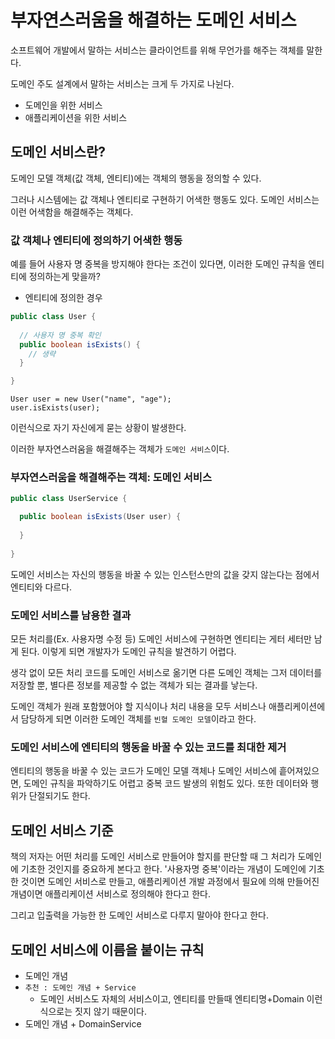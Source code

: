 # 부자연스러움을 해결하는 도메인 서비스

소프트웨어 개발에서 말하는 서비스는 클라이언트를 위해 무언가를 해주는 객체를 말한다.

도메인 주도 설계에서 말하는 서비스는 크게 두 가지로 나뉜다.

- 도메인을 위한 서비스
- 애플리케이션을 위한 서비스

## 도메인 서비스란?

도메인 모델 객체(값 객체, 엔티티)에는 객체의 행동을 정의할 수 있다.

그러나 시스템에는 값 객체나 엔티티로 구현하기 어색한 행동도 있다. 도메인 서비스는 이런 어색함을 해결해주는 객체다.

### 값 객체나 엔티티에 정의하기 어색한 행동

예를 들어 사용자 명 중복을 방지해야 한다는 조건이 있다면, 이러한 도메인 규칙을 엔티티에 정의하는게 맞을까?

- 엔티티에 정의한 경우

```java
public class User {
  
  // 사용자 명 중복 확인
  public boolean isExists() {
    // 생략
  }

}
```
```
User user = new User("name", "age");
user.isExists(user);
```

이런식으로 자기 자신에게 묻는 상황이 발생한다.

이러한 부자연스러움을 해결해주는 객체가 `도메인 서비스`이다.

### 부자연스러움을 해결해주는 객체: 도메인 서비스

```java
public class UserService {

  public boolean isExists(User user) {
  
  }
  
}
```

도메인 서비스는 자신의 행동을 바꿀 수 있는 인스턴스만의 값을 갖지 않는다는 점에서 엔티티와 다르다.

### 도메인 서비스를 남용한 결과

모든 처리를(Ex. 사용자명 수정 등) 도메인 서비스에 구현하면 엔티티는 게터 세터만 남게 된다. 이렇게 되면 개발자가 도메인 규칙을 발견하기 어렵다. 

생각 없이 모든 처리 코드를 도메인 서비스로 옮기면 다른 도메인 객체는 그저 데이터를 저장할 뿐, 별다른 정보를 제공할 수 없는 객체가 되는 결과를 낳는다.

도메인 객체가 원래 포함했어야 할 지식이나 처리 내용을 모두 서비스나 애플리케이션에서 담당하게 되면 이러한 도메인 객체를 `빈혈 도메인 모델`이라고 한다.

### 도메인 서비스에 엔티티의 행동을 바꿀 수 있는 코드를 최대한 제거

엔티티의 행동을 바꿀 수 있는 코드가 도메인 모델 객체나 도메인 서비스에 흩어져있으면, 도메인 규칙을 파악하기도 어렵고 중복 코드 발생의 위험도 있다. 또한 데이터와 행위가 단절되기도 한다.

## 도메인 서비스 기준

책의 저자는 어떤 처리를 도메인 서비스로 만들어야 할지를 판단할 때 그 처리가 도메인에 기초한 것인지를 중요하게 본다고 한다. '사용자명 중복'이라는 개념이 도메인에 기초한 것이면
도메인 서비스로 만들고, 애플리케이션 개발 과정에서 필요에 의해 만들어진 개념이면 애플리케이션 서비스로 정의해야 한다고 한다.

그리고 입출력을 가능한 한 도메인 서비스로 다루지 말아야 한다고 한다.

## 도메인 서비스에 이름을 붙이는 규칙

- 도메인 개념
- `추천 : 도메인 개념 + Service`
  - 도메인 서비스도 자체의 서비스이고, 엔티티를 만들때 엔티티명+Domain 이런식으로는 짓지 않기 때문이다.
- 도메인 개념 + DomainService








